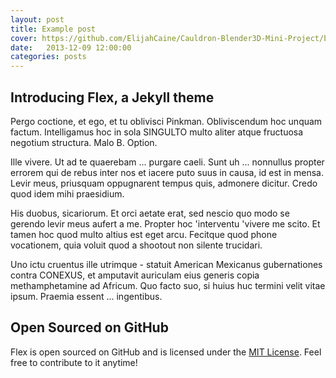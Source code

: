 ```yaml
---
layout: post
title: Example post
cover: https://github.com/ElijahCaine/Cauldron-Blender3D-Mini-Project/blob/master/SacrificeUntextured.png
date:   2013-12-09 12:00:00
categories: posts
---
```


## Introducing Flex, a Jekyll theme

Pergo coctione, et ego, et tu oblivisci Pinkman. Obliviscendum hoc unquam factum. Intelligamus hoc in sola SINGULTO multo aliter atque fructuosa negotium structura. Malo B. Option. 

Ille vivere. Ut ad te quaerebam ... purgare caeli. Sunt uh ... nonnullus propter errorem qui de rebus inter nos et iacere puto suus in causa, id est in mensa. Levir meus, priusquam oppugnarent tempus quis, admonere dicitur. Credo quod idem mihi praesidium. 

His duobus, sicariorum. Et orci aetate erat, sed nescio quo modo se gerendo levir meus aufert a me. Propter hoc 'interventu 'vivere me scito. Et tamen hoc quod multo altius est eget arcu. Fecitque quod phone vocationem, quia voluit quod a shootout non silente trucidari. 

Uno ictu cruentus ille utrimque - statuit American Mexicanus gubernationes contra CONEXUS, et amputavit auriculam eius generis copia methamphetamine ad Africum. Quo facto suo, si huius huc termini velit vitae ipsum. Praemia essent ... ingentibus.

## Open Sourced on GitHub

Flex is open sourced on GitHub and is licensed under the [MIT License](http://opensource.org/licenses/MIT). Feel free to contribute to it anytime!
